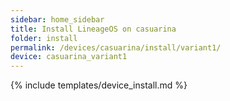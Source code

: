 ```yaml
---
sidebar: home_sidebar
title: Install LineageOS on casuarina
folder: install
permalink: /devices/casuarina/install/variant1/
device: casuarina_variant1
---
```

{% include templates/device_install.md %}
